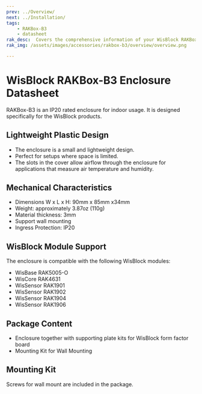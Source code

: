 ```yaml
---
prev: ../Overview/
next: ../Installation/
tags:
    - RAKBox-B3
    - datasheet
rak_desc:  Covers the comprehensive information of your WisBlock RAKBox-B3 Enclosure to help you in using it. This information includes technical specifications and characteristics.
rak_img: /assets/images/accessories/rakbox-b3/overview/overview.png

---
```


# WisBlock RAKBox-B3 Enclosure Datasheet

RAKBox-B3 is an IP20 rated enclosure for indoor usage. It is designed specifically for the WisBlock products.

## Lightweight Plastic Design

- The enclosure is a small and lightweight design.
- Perfect for setups where space is limited.
- The slots in the cover allow airflow through the enclosure for applications that measure air temperature and humidity.

<rk-img
  src="/assets/images/accessories/rakbox-b3/datasheet/top-view.png"
  width="35%"
  caption="WisBlock RAKBox-B3 Enclosure Overview"
/>

## Mechanical Characteristics

- Dimensions W x L x H: 90mm x 85mm x34mm
- Weight: approximately 3.87oz (110g)
- Material thickness: 3mm
- Support wall mounting
- Ingress Protection: IP20

<rk-img
  src="/assets/images/accessories/rakbox-b3/datasheet/overview.png"
  width="30%"
  caption="WisBlock RAKBox-B3 Enclosure"
/>

## WisBlock Module Support

The enclosure is compatible with the following WisBlock modules:

- WisBase RAK5005-O
- WisCore RAK4631
- WisSensor RAK1901
- WisSensor RAK1902
- WisSensor RAK1904
- WisSensor RAK1906

## Package Content

- Enclosure together with supporting plate kits for WisBlock form factor board
- Mounting Kit for Wall Mounting

## Mounting Kit

Screws for wall mount are included in the package.

<rk-img
  src="/assets/images/accessories/rakbox-b3/datasheet/mounting-kit.png"
  width="20%"
  caption="Mounting Kit"
/>
